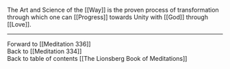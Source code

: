 The Art and Science of the [[Way]] is the proven process of transformation through which one can [[Progress]] towards Unity with [[God]] through [[Love]].

___

Forward to [[Meditation 336]]  
Back to [[Meditation 334]]  
Back to table of contents [[The Lionsberg Book of Meditations]]  